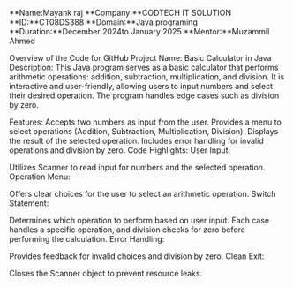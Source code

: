 **Name:Mayank raj
**Company:**CODTECH IT SOLUTION
**ID:**CT08DS388
**Domain:**Java programing
**Duration:**December 2024to January 2025
**Mentor:**Muzammil Ahmed

Overview of the Code for GitHub
Project Name: Basic Calculator in Java
Description:
This Java program serves as a basic calculator that performs arithmetic operations: addition, subtraction, multiplication, and division. It is interactive and user-friendly, allowing users to input numbers and select their desired operation. The program handles edge cases such as division by zero.

Features:
Accepts two numbers as input from the user.
Provides a menu to select operations (Addition, Subtraction, Multiplication, Division).
Displays the result of the selected operation.
Includes error handling for invalid operations and division by zero.
Code Highlights:
User Input:

Utilizes Scanner to read input for numbers and the selected operation.
Operation Menu:

Offers clear choices for the user to select an arithmetic operation.
Switch Statement:

Determines which operation to perform based on user input.
Each case handles a specific operation, and division checks for zero before performing the calculation.
Error Handling:

Provides feedback for invalid choices and division by zero.
Clean Exit:

Closes the Scanner object to prevent resource leaks.
